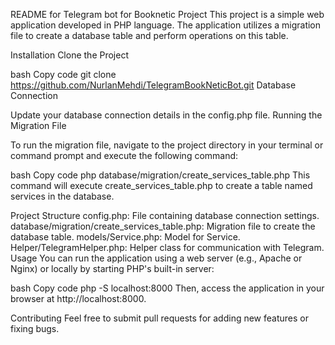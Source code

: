 README for Telegram bot for Booknetic Project
This project is a simple web application developed in PHP language. The application utilizes a migration file to create a database table and perform operations on this table.

Installation
Clone the Project

bash
Copy code
git clone https://github.com/NurlanMehdi/TelegramBookNeticBot.git
Database Connection

Update your database connection details in the config.php file.
Running the Migration File

To run the migration file, navigate to the project directory in your terminal or command prompt and execute the following command:

bash
Copy code
php database/migration/create_services_table.php
This command will execute create_services_table.php to create a table named services in the database.

Project Structure
config.php: File containing database connection settings.
database/migration/create_services_table.php: Migration file to create the database table.
models/Service.php: Model for Service.
Helper/TelegramHelper.php: Helper class for communication with Telegram.
Usage
You can run the application using a web server (e.g., Apache or Nginx) or locally by starting PHP's built-in server:

bash
Copy code
php -S localhost:8000
Then, access the application in your browser at http://localhost:8000.

Contributing
Feel free to submit pull requests for adding new features or fixing bugs.
